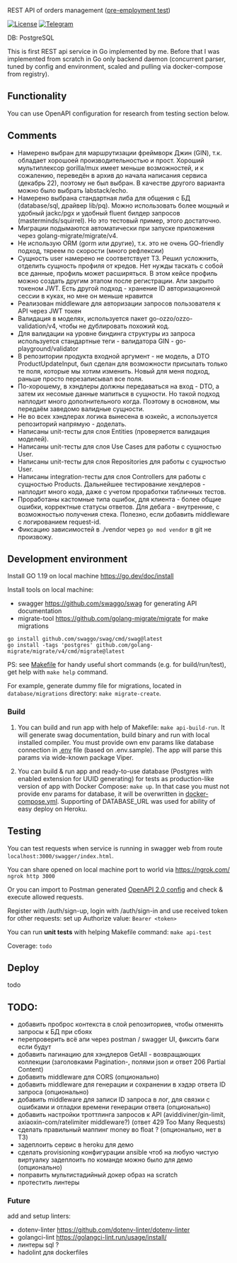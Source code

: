 REST API of orders management ([pre-employment test](./ISSUE.md))

[![License](https://badgen.net/badge/license/MIT/blue)](https://github.com/linkuha/test-golang-rest-orders-api/blob/main/LICENSE)
[![Telegram](https://badgen.net/badge/icon/telegram?icon=telegram&label=@linkuha)](https://t.me/linkuha)

DB: PostgreSQL

This is first REST api service in Go implemented by me.
Before that I was implemented from scratch in Go only backend daemon (concurrent parser, tuned by config and environment, 
scaled and pulling via docker-compose from registry).

## Functionality

You can use OpenAPI configuration for research from testing section below.

## Comments

* Намерено выбран для маршрутизации фреймворк Джин (GIN), т.к. обладает хорошоей производительностью и прост.
Хороший мультиплексор gorilla/mux имеет меньше возможностей, и к сожалению, переведён в архив до начала написания сервиса (декабрь 22), поэтому не был выбран.
В качестве другого варианта можно было выбрать labstack/echo.
* Намерено выбрана стандартная либа для общения с БД (database/sql, драйвер lib/pq). 
Можно использовать более мощный и удобный jackc/pgx и удобный fluent билдер запросов (masterminds/squirrel).
Но это тестовый пример, этого достаточно.
* Миграции подымаются автоматически при запуске приложения через golang-migrate/migrate/v4. 
* Не использую ORM (gorm или другие), т.к. это не очень GO-friendly подход, тяреем по скорости (много рефлексии)
* Сущность user намерено не соответствует ТЗ. Решил усложнить, отделить сущность профиля от кредов. 
Нет нужды таскать с собой все данные, профиль может расширяться. В этом кейсе профиль можно создать другим этапом после регистрации.
Апи закрыто токеном JWT. Есть другой подход - хранение ID авторизационной сессии в куках, но мне он меньше нравится
* Реализован middleware для авторизации запросов пользователя к API через JWT токен
* Валидация в моделях, используется пакет go-ozzo/ozzo-validation/v4, чтобы не дублировать похожий код.
* Для валидации на уровне биндинга структуры из запроса используется стандартные теги - валидатора GIN - go-playground/validator
* В репозитории продукта входной аргумент - не модель, а DTO ProductUpdateInput, был сделан для возможности присылать только те поля,
которые мы хотим изменить. Новый для меня подход, раньше просто перезаписывал все поля.
* По-хорошему, в хэндлеры должны передаваться на вход - DTO, а затем их несомые данные мапиться в сущности. Но такой подход наплодит
много дополнительного когда. Поэтому в основном, мы передаём заведомо валидные сущности.
* Не во всех хэндлерах логика вынесена в юзкейс, а используется репозиторий напрямую - доделать.
* Написаны unit-тесты для слоя Entities (проверяется валидация моделей).
* Написаны unit-тесты для слоя Use Cases для работы с сущностью User.
* Написаны unit-тесты для слоя Repositories для работы с сущностью User.
* Написаны integration-тесты для слоя Controllers для работы с сущностью Products. 
Дальнейшее тестирование хендлеров - наплодит много кода, даже с учетом проработки табличных тестов.
* Проработаны кастомные типа ошибок, для клиента - более общие ошибки, корректные статусы ответов. 
Для дебага - внутренние, с возможностью получения стека. Полезно, если добавить middleware с логированием request-id.
* Фиксацию зависимостей в ./vendor через `go mod vendor` в git не произвожу.

## Development environment

Install GO 1.19 on local machine https://go.dev/doc/install

Install tools on local machine:
* swagger https://github.com/swaggo/swag for generating API documentation
* migrate-tool  https://github.com/golang-migrate/migrate for make migrations
```
go install github.com/swaggo/swag/cmd/swag@latest 
go install -tags 'postgres' github.com/golang-migrate/migrate/v4/cmd/migrate@latest
```

PS: see [Makefile](./Makefile) for handy useful short commands (e.g. for build/run/test), get help with `make help` command.

For example, generate dummy file for migrations, located in `database/migrations` directory: `make migrate-create`.

### Build

1. You can build and run app with help of Makefile: `make api-build-run`. 
It will generate swag documentation, build binary and run with local installed compiler. 
You must provide own env params like database connection in [.env](./.env) file (based on .env.sample). 
The app will parse this params via wide-known package Viper.

2. You can build & run app and ready-to-use database (Postgres with enabled extension for UUID generating)
for tests as production-like version of app with Docker Compose: `make up`. 
In that case you must not provide env params for database, it will be overwritten in [docker-compose.yml](./docker-compose.yml).
Supporting of DATABASE_URL was used for ability of easy deploy on Heroku. 

## Testing

You can test requests when service is running in swagger web from route `localhost:3000/swagger/index.html`.

You can share opened on local machine port to world via https://ngrok.com/ `ngrok http 3000`

Or you can import to Postman generated [OpenAPI 2.0 config](./docs/swagger.json) and check & execute allowed requests. 

Register with /auth/sign-up, login with /auth/sign-in and use received token for other requests: set up Authorize value: `Bearer <token>`

You can run **unit tests** with helping Makefile command: `make api-test`

Coverage: `todo`

## Deploy

todo

## TODO:
- добавить проброс контекста в слой репозиториев, чтобы отменять запросы к БД при сбоях
- перепроверить всё апи через postman / swagger UI, фиксить баги если будут
- добавить пагинацию для хэндлеров GetAll - возвращающих коллекции (заголовками Pagination-, полями json и ответ 206 Partial Content)
- добавить middleware для CORS (опционально)
- добавить middleware для генерации и сохранении в хэдэр ответа ID запроса (опционально)
- добавить middleware для записи ID запроса в лог, для связки с ошибками и отладки времени генерации ответа (опционально)
- добавить настройки троттлинга запросов к API (aviddiviner/gin-limit, axiaoxin-com/ratelimiter middleware?) (ответ 429 Too Many Requests)
- сделать правильный маппинг money во float ? (опционально, нет в ТЗ)
- задеплоить сервис в heroku для демо
- сделать provisioning конфигурации ansible чтоб на любую чистую виртуалку задеплоить по команде можно было для демо (опционально)
- поправить мультистадийный докер образ на scratch
- протестить линтеры

### Future 
add and setup linters:
* dotenv-linter https://github.com/dotenv-linter/dotenv-linter
* golangci-lint https://golangci-lint.run/usage/install/
* линтеры sql ?
* hadolint для dockerfiles
